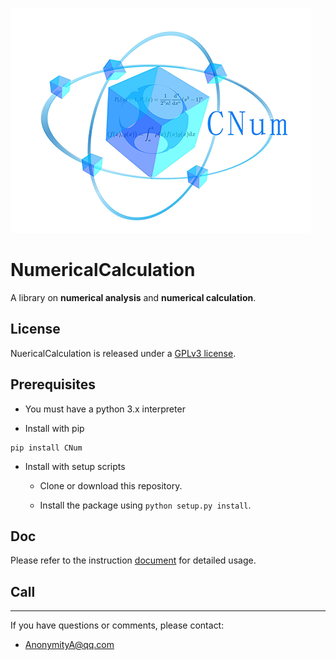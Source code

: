 ![CNum](/branding/logo/logomark/CNumlogo.png)

# **NumericalCalculation**

A library on **numerical analysis** and **numerical calculation**.

## License

NuericalCalculation is released under a  [GPLv3 license](https://github.com/Wang-sx0103/NumericalCalculation/blob/main/LICENSE).

## Prerequisites

- You must have a python 3.x interpreter

- Install with pip

```shell
pip install CNum
```

- Install with setup scripts

  - Clone or download this repository.

  - Install the package using `python setup.py install`.

## Doc

Please refer to the instruction [document](./doc/CNum1.0.0.md) for detailed usage.  

## Call

---------
If you have questions or comments, please contact:

- AnonymityA@qq.com
